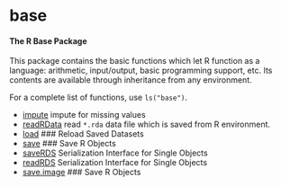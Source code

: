 # base

#### The R Base Package
 
 This package contains the basic functions which let R function as a language: 
 arithmetic, input/output, basic programming support, etc. Its contents are 
 available through inheritance from any environment.

 For a complete list of functions, use ``ls("base")``.

+ [impute](base/impute.1) impute for missing values
+ [readRData](base/readRData.1) read ``*.rda`` data file which is saved from R environment.
+ [load](base/load.1) ### Reload Saved Datasets
+ [save](base/save.1) ### Save R Objects
+ [saveRDS](base/saveRDS.1) Serialization Interface for Single Objects
+ [readRDS](base/readRDS.1) Serialization Interface for Single Objects
+ [save.image](base/save.image.1) ### Save R Objects
